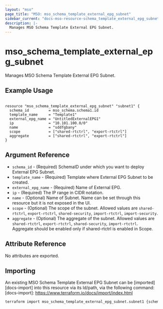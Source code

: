 ```yaml
---
layout: "mso"
page_title: "MSO: mso_schema_template_external_epg_subnet"
sidebar_current: "docs-mso-resource-schema_template_external_epg_subnet"
description: |-
  Manages MSO Schema Template External EPG Subnet.
---
```


# mso_schema_template_external_epg_subnet #

Manages MSO Schema Template External EPG Subnet.

## Example Usage ##

```hcl

resource "mso_schema_template_external_epg_subnet" "subnet1" {
  schema_id         = mso_schema.schema1.id
  template_name     = "Template1"
  external_epg_name = "UntitledExternalEPG1"
  ip                = "10.101.100.0/0"
  name              = "sddfgbany"
  scope             = ["shared-rtctrl", "export-rtctrl"]
  aggregate         = ["shared-rtctrl", "export-rtctrl"]
}

```

## Argument Reference ##

* `schema_id` - (Required) SchemaID under which you want to deploy External EPG Subnet.
* `template_name` - (Required) Template where External EPG Subnet to be created.
* `external_epg_name` - (Required) Name of External EPG.
* `ip` - (Required) The IP range in CIDR notation.
* `name` - (Optional) Name of Subnet. Name can be set through this resource but it is not exposed in the UI.
* `scope` - (Optional) The scope of the subnet. Allowed values are `shared-rtctrl`, `export-rtctrl`, `shared-security`, `import-rtctrl`, `import-security`.
* `aggregate` - (Optional) The aggregate of the subnet. Allowed values are `shared-rtctrl`, `export-rtctrl`, `shared-security`, `import-rtctrl`. Aggregate should be enabled only if shared-rtctrl is enabled in Scope.

## Attribute Reference ##

No attributes are exported.

## Importing ##

An existing MSO Schema Template External EPG Subnet can be [imported][docs-import] into this resource via its Id/path, via the following command: [docs-import]: <https://www.terraform.io/docs/import/index.html>

```bash
terraform import mso_schema_template_external_epg_subnet.subnet1 {schema_id}/template/{template_name}/externalEPG/{external_epg_name}/ip/{ip}
```
